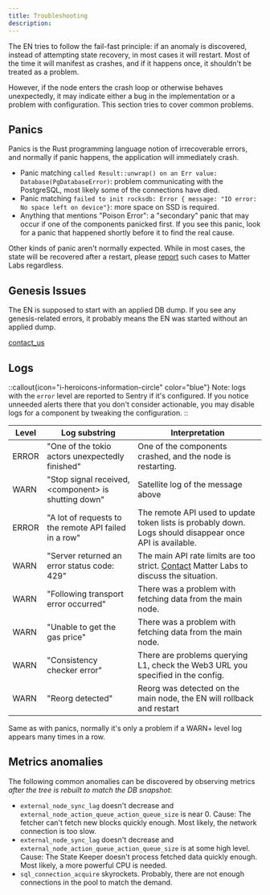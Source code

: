 ```yaml
---
title: Troubleshooting
description:
---
```


The EN tries to follow the fail-fast principle: if an anomaly is discovered, instead of attempting state recovery, in
most cases it will restart. Most of the time it will manifest as crashes, and if it happens once, it shouldn't be
treated as a problem.

However, if the node enters the crash loop or otherwise behaves unexpectedly, it may indicate either a bug in the
implementation or a problem with configuration. This section tries to cover common problems.

## Panics

Panics is the Rust programming language notion of irrecoverable errors, and normally if panic happens, the application
will immediately crash.

- Panic matching `called Result::unwrap() on an Err value: Database(PgDatabaseError)`: problem communicating with the
  PostgreSQL, most likely some of the connections have died.
- Panic matching `failed to init rocksdb: Error { message: "IO error: No space left on device"}`: more space on SSD is
  required.
- Anything that mentions "Poison Error": a "secondary" panic that may occur if one of the components panicked first. If
  you see this panic, look for a panic that happened shortly before it to find the real cause.

Other kinds of panic aren't normally expected. While in most cases, the state will be recovered after a restart, please
[report](https://zksync.io/contact) such cases to Matter Labs regardless.

## Genesis Issues

The EN is supposed to start with an applied DB dump. If you see any genesis-related errors, it probably means the EN was
started without an applied dump.

[contact_us](https://zksync.io/contact)

## Logs

::callout{icon="i-heroicons-information-circle" color="blue"}
Note: logs with the `error` level are reported to Sentry if it's configured. If you notice unneeded alerts there that
you don't consider actionable, you may disable logs for a component by tweaking the configuration.
::

| Level | Log substring                                         | Interpretation                                                                                                      |
| ----- | ----------------------------------------------------- | ------------------------------------------------------------------------------------------------------------------- |
| ERROR | "One of the tokio actors unexpectedly finished"       | One of the components crashed, and the node is restarting.                                                          |
| WARN  | "Stop signal received, <component\> is shutting down" | Satellite log of the message above                                                                                  |
| ERROR | "A lot of requests to the remote API failed in a row" | The remote API used to update token lists is probably down. Logs should disappear once API is available.            |
| WARN  | "Server returned an error status code: 429"           | The main API rate limits are too strict. [Contact](https://zksync.io/contact) Matter Labs to discuss the situation. |
| WARN  | "Following transport error occurred"                  | There was a problem with fetching data from the main node.                                                          |
| WARN  | "Unable to get the gas price"                         | There was a problem with fetching data from the main node.                                                          |
| WARN  | "Consistency checker error"                           | There are problems querying L1, check the Web3 URL you specified in the config.                                     |
| WARN  | "Reorg detected"                                      | Reorg was detected on the main node, the EN will rollback and restart                                               |

Same as with panics, normally it's only a problem if a WARN+ level log appears many times in a row.

## Metrics anomalies

The following common anomalies can be discovered by observing metrics _after the tree is rebuilt to match the DB
snapshot_:

- `external_node_sync_lag` doesn't decrease and `external_node_action_queue_action_queue_size` is near 0. Cause: The
  fetcher can't fetch new blocks quickly enough. Most likely, the network connection is too slow.
- `external_node_sync_lag` doesn't decrease and `external_node_action_queue_action_queue_size` is at some high level.
  Cause: The State Keeper doesn't process fetched data quickly enough. Most likely, a more powerful CPU is needed.
- `sql_connection_acquire` skyrockets. Probably, there are not enough connections in the pool to match the demand.
